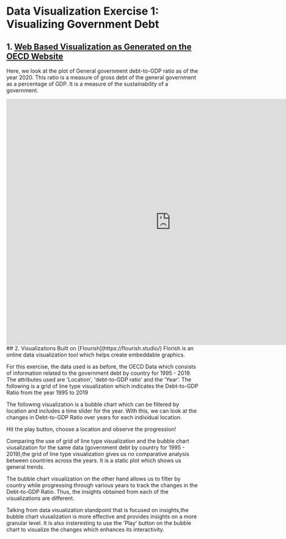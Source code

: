 # Data Visualization Exercise 1: Visualizing Government Debt
## 1. [Web Based Visualization as Generated on the OECD Website](https://data.oecd.org/chart/6B7G)
Here, we look at the plot of General government debt-to-GDP ratio as of the year 2020. This ratio is a measure of gross debt of the general government as a percentage of GDP. It is a measure of the sustainability of a government.  
<iframe src="https://data.oecd.org/chart/6B7G" width="860" height="645" style="border: 0" mozallowfullscreen="true" webkitallowfullscreen="true" allowfullscreen="true"><a href="https://data.oecd.org/chart/6B7G" target="_blank">OECD Chart: General government debt, Total, % of GDP, Annual, 2020</a></iframe>
## 2. Visualizations Built on [Flourish](https://flourish.studio/)
Florish is an online data visualization tool which helps create embeddable graphics.

For this exercise, the data used is as before, the OECD Data which consists of information related to the government debt by country for 1995 - 2019. The attributes used are 'Location', 'debt-to-GDP ratio' and the 'Year'.
The following is a grid of line type visualization which indicates the Debt-to-GDP Ratio from the year 1995 to 2019
<div class="flourish-embed flourish-chart" data-src="visualisation/8534698"><script src="https://public.flourish.studio/resources/embed.js"></script></div>

The following visualization is a bubble chart which can be filtered by location and includes a time slider for the year. With this, we can look at the changes in Debt-to-GDP Ratio over years for each individual location.

Hit the play button, choose a location and observe the progression!
<div class="flourish-embed flourish-scatter" data-src="visualisation/8541967"><script src="https://public.flourish.studio/resources/embed.js"></script></div>
Comparing the use of grid of line type visualization and the bubble chart viusalization for the same data (government debt by country for 1995 - 2019),the grid of line type visualization gives us no comparative analysis between countries across the years. It is a static plot which shows us general trends. 

The bubble chart visualization on the other hand  allows us to filter by country while progressing through various years to track the changes in the Debt-to-GDP Ratio. Thus, the insights obtained from each of the visualizations are different. 

Talking from data visualization standpoint that is focused on insights,the bubble chart viusalization is more effective and provides insights on a more granular level. It is also insteresting to use the 'Play' button on the bubble chart to visualize the changes which enhances its interactivity.  
